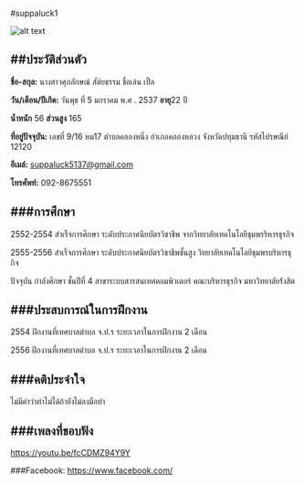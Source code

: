 #suppaluck1
 
![alt text](https://scontent.fbkk10-1.fna.fbcdn.net/v/t1.0-1/p160x160/13921014_1035409926513980_8782954504339520929_n.jpg?oh=67a9d7ce0052c5a92cef17849680db26&oe=583FCCC5)

##ประวัติส่วนตัว
---
**ชื่อ-สกุล:** นางสาวศุภลักษณ์  สัต์ยธรรม ชื่อเล่น เปิ้ล

**วัน/เดือน/ปีเกิด:** วันพุธ ที่ 5 มกราคม พ.ศ . 2537 **อายุ**22 ปี

**น้ำหนัก** 56 **ส่วนสูง** 165

**ที่อยู่ปัจจุบัน:** เลขที่ 9/16 หม17 ตำบลคลองหนึ่ง อำเภอคลองหลวง จังหวัดปทุมธานี รหัสไปรษณีย์  12120

**อีเมล์:** suppaluck5137@gmail.com

**โทรศัพท์:** 092-8675551

###การศึกษา
---

2552-2554 สำเร็จการศึกษา ระดับประกาศนียบัตรวิชาชีพ จากวิทยาลัยเทคโนโลยีชุมพรริหารธุรกิจ

2555-2556 สำเร็จการศึกษา ระดับประกาศนียบัตรวิชาชีพชั้นสูง วิทยาลัยเทคโนโลยีชุมพรบริหารธุกิจ

ปัจจุบัน กำลังศึกษา ชั้นปีที่ 4 สาขาระบบสารสนเทศคอมพิวเตอร์ คณะบริหารธุรกิจ มหาวิทยาลัยรังสิต

###ประสบการณ์ในการฝึกงาน
---

2554 ฝึกงานที่เทศบาลตำบล จ.ป.ร ระยะเวลาในการฝึกงาน 2 เดือน

2556 ฝีกงานที่เทศบาลตำบล จ.ป.ร ระยะเวลาในการฝึกงาน 2 เดือน

###คติประจำใจ
---
ไม่มีคำว่าทำไม่ได้ถ้ายังไม่ลงมือทำ


###เพลงที่ชอบฟัง
---
https://youtu.be/fcCDMZ94Y9Y

###Facebook: https://www.facebook.com/


